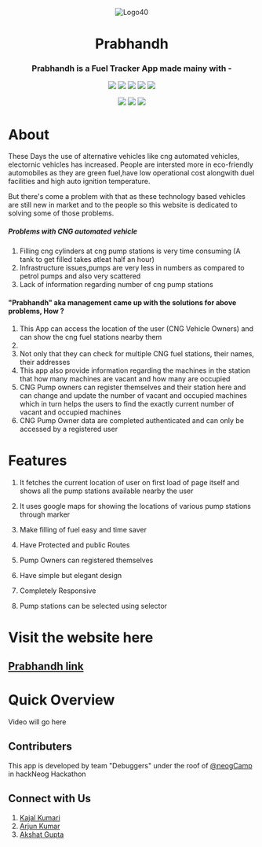 <div align="center">
  
  
  
  ![Logo40](https://user-images.githubusercontent.com/50793296/167315538-25ed9ab0-b427-45c4-aa68-1a08fa016775.png)

# Prabhandh

### Prabhandh is a Fuel Tracker App made mainy with -
  
![](https://img.shields.io/badge/React-800080?style=for-the-badge&logo=react&logoColor=white)
![](https://img.shields.io/badge/Redux--Toolkit-593d88?style=for-the-badge&logo=redux&logoColor=white)
  ![](https://img.shields.io/badge/TailwindCSS-87CEEB?style=for-the-badge&logo=tailwindcss&logoColor=black)
![](https://img.shields.io/badge/FIREBASE-FFA500?style=for-the-badge&logo=firebase&logoColor=white)
![](https://img.shields.io/badge/React--Router--dom-696969?style=for-the-badge&logo=react&logoColor=white)

![](https://img.shields.io/badge/HTML5-E34F26?style=for-the-badge&logo=html5&logoColor=white)
![](https://img.shields.io/badge/CSS3-1572B6?style=for-the-badge&logo=css3&logoColor=white)
![](https://img.shields.io/badge/JavaScript-F7DF1E?style=for-the-badge&logo=javascript&logoColor=black)


</div>



# About

These Days the use of alternative vehicles like cng automated vehicles, electornic vehicles has increased. People are intersted more in eco-friendly 
automobiles as they are green fuel,have low operational cost alongwith duel facilities and high auto ignition temperature.

But there's come a problem with that as these technology based vehicles are still new in market and to the people so this website is dedicated to 
solving some of those problems.

##### Problems with CNG automated vehicle

1. Filling cng cylinders at cng pump stations is very time consuming (A tank to get filled takes atleat half an hour)
2. Infrastructure issues,pumps are very less in numbers as compared to petrol pumps and also very scattered
3. Lack of information regarding number of cng pump stations 



#### "Prabhandh" aka management came up with the solutions for above problems, How ?

1. This App can access the location of the user (CNG Vehicle Owners) and can show the cng fuel stations nearby them 
2.
3. Not only that they can check for multiple CNG fuel stations, their names, their addresses
4. This app also provide information regarding the machines in the station that how many machines are vacant and how many are occupied
5. CNG Pump owners can register themselves and their station here and can change and update the number of vacant and occupied machines which in turn helps the users to find the exactly current number of vacant and occupied machines
6. CNG Pump Owner data are completed authenticated and can only be accessed by a registered user 

# Features

1. It fetches the current location of user on first load of page itself and shows all the pump stations available nearby the user
1.  It uses google maps for showing the locations of various pump stations through marker 
2.  Make filling of fuel easy and time saver

4.  Have Protected and public Routes
5.  Pump Owners can registered themselves
6.  Have simple but elegant design
3.  Completely Responsive
7.  Pump stations can be selected using selector


# Visit the website here

## [Prabhandh link](https://prabhandh.vercel.app/)

# Quick Overview 

Video will go here

## Contributers

This app is developed by team "Debuggers" under the roof of [@neogCamp](https://neog.camp/) in hackNeog Hackathon

## Connect with Us 


1. [Kajal Kumari](https://github.com/developers-codz)
2. [Arjun Kumar](https://github.com/arjun-computer-geek)
3. [Akshat Gupta](https://github.com/Dev-AkshatGupta)







